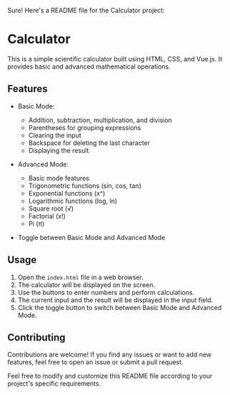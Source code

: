 Sure! Here's a README file for the Calculator project:

# Calculator

This is a simple scientific calculator built using HTML, CSS, and Vue.js. It provides basic and advanced mathematical operations.

## Features

- Basic Mode:
  - Addition, subtraction, multiplication, and division
  - Parentheses for grouping expressions
  - Clearing the input
  - Backspace for deleting the last character
  - Displaying the result

- Advanced Mode:
  - Basic mode features
  - Trigonometric functions (sin, cos, tan)
  - Exponential functions (x^)
  - Logarithmic functions (log, ln)
  - Square root (√)
  - Factorial (x!)
  - Pi (π)

- Toggle between Basic Mode and Advanced Mode

## Usage

1. Open the `index.html` file in a web browser.
2. The calculator will be displayed on the screen.
3. Use the buttons to enter numbers and perform calculations.
4. The current input and the result will be displayed in the input field.
5. Click the toggle button to switch between Basic Mode and Advanced Mode.

## Contributing

Contributions are welcome! If you find any issues or want to add new features, feel free to open an issue or submit a pull request.


Feel free to modify and customize this README file according to your project's specific requirements.
